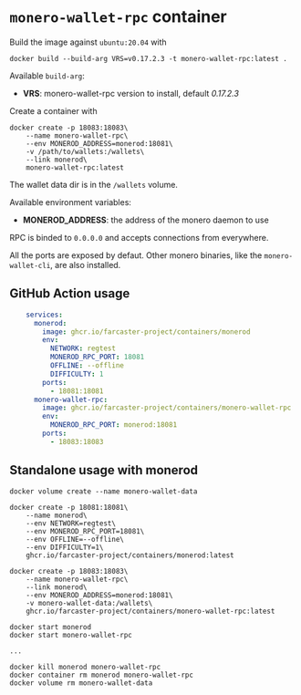 `monero-wallet-rpc` container
===

Build the image against `ubuntu:20.04` with

```
docker build --build-arg VRS=v0.17.2.3 -t monero-wallet-rpc:latest .
```

Available `build-arg`:

- **VRS**: monero-wallet-rpc version to install, default *0.17.2.3*

Create a container with

```
docker create -p 18083:18083\
    --name monero-wallet-rpc\
    --env MONEROD_ADDRESS=monerod:18081\
    -v /path/to/wallets:/wallets\
    --link monerod\
    monero-wallet-rpc:latest
```

The wallet data dir is in the `/wallets` volume.

Available environment variables:

- **MONEROD_ADDRESS**: the address of the monero daemon to use

RPC is binded to `0.0.0.0` and accepts connections from everywhere.

All the ports are exposed by defaut. Other monero binaries, like the `monero-wallet-cli`, are also installed.

## GitHub Action usage

```yaml
    services:
      monerod:
        image: ghcr.io/farcaster-project/containers/monerod
        env:
          NETWORK: regtest
          MONEROD_RPC_PORT: 18081
          OFFLINE: --offline
          DIFFICULTY: 1
        ports:
          - 18081:18081
      monero-wallet-rpc:
        image: ghcr.io/farcaster-project/containers/monero-wallet-rpc
        env:
          MONEROD_RPC_PORT: monerod:18081
        ports:
          - 18083:18083
```

## Standalone usage with monerod

```
docker volume create --name monero-wallet-data

docker create -p 18081:18081\
    --name monerod\
    --env NETWORK=regtest\
    --env MONEROD_RPC_PORT=18081\
    --env OFFLINE=--offline\
    --env DIFFICULTY=1\
    ghcr.io/farcaster-project/containers/monerod:latest

docker create -p 18083:18083\
    --name monero-wallet-rpc\
    --link monerod\
    --env MONEROD_ADDRESS=monerod:18081\
    -v monero-wallet-data:/wallets\
    ghcr.io/farcaster-project/containers/monero-wallet-rpc:latest

docker start monerod
docker start monero-wallet-rpc

...

docker kill monerod monero-wallet-rpc
docker container rm monerod monero-wallet-rpc
docker volume rm monero-wallet-data
```
